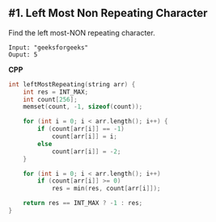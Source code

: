 ## #1. Left Most Non Repeating Character

Find the left most-NON repeating character.

```
Input: "geeksforgeeks"
Ouput: 5
```

**CPP**
```cpp
int leftMostRepeating(string arr) {
	int res = INT_MAX;
	int count[256];
	memset(count, -1, sizeof(count));

	for (int i = 0; i < arr.length(); i++) {
		if (count[arr[i]] == -1)
			count[arr[i]] = i;
		else
			count[arr[i]] = -2;
	}

	for (int i = 0; i < arr.length(); i++)
		if (count[arr[i]] >= 0)
			res = min(res, count[arr[i]]);

	return res == INT_MAX ? -1 : res;
}
```
